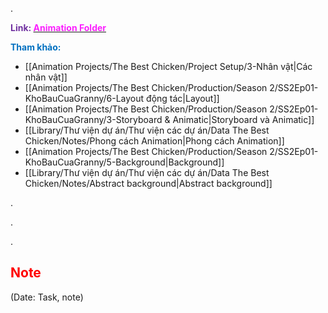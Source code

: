 .

<span style="font-weight:bold; color:rgb(112, 48, 160)">Link: </span>[<span style="font-weight:bold; color:rgb(251, 31, 255)">Animation Folder</span>](file:///D:%5CPROJECTS%5CThe%20Best%20Chicken%5C2.Production%5CSeason%202%5CSS2Ep01-KhoBauCuaGranny%5C8.Animation)

<span style="font-weight:bold; color:rgb(0, 112, 192)">Tham khảo:</span>
* [[Animation Projects/The Best Chicken/Project Setup/3-Nhân vật|Các nhân vật]]
* [[Animation Projects/The Best Chicken/Production/Season 2/SS2Ep01-KhoBauCuaGranny/6-Layout động tác|Layout]]
* [[Animation Projects/The Best Chicken/Production/Season 2/SS2Ep01-KhoBauCuaGranny/3-Storyboard & Animatic|Storyboard và Animatic]]
* [[Library/Thư viện dự án/Thư viện các dự án/Data The Best Chicken/Notes/Phong cách Animation|Phong cách Animation]]
* [[Animation Projects/The Best Chicken/Production/Season 2/SS2Ep01-KhoBauCuaGranny/5-Background|Background]]
* [[Library/Thư viện dự án/Thư viện các dự án/Data The Best Chicken/Notes/Abstract background|Abstract background]]

.

.

.

## <span style="color:rgb(255, 0, 0)">Note</span> 
(Date: Task, note)